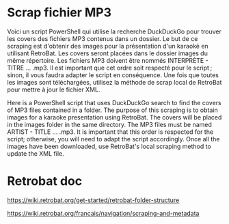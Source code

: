 # Scrap fichier MP3
Voici un script PowerShell qui utilise la recherche DuckDuckGo pour trouver les covers des fichiers MP3 contenus dans un dossier.
Le but de ce scraping est d'obtenir des images pour la présentation d'un karaoké en utilisant RetroBat. Les covers seront placées dans le dossier images du même répertoire.
Les fichiers MP3 doivent être nommés INTERPRÈTE - TITRE ... .mp3. Il est important que cet ordre soit respecté pour le script ; sinon, il vous faudra adapter le script en conséquence.
Une fois que toutes les images sont téléchargées, utilisez la méthode de scrap local de RetroBat pour mettre à jour le fichier XML.


Here is a PowerShell script that uses DuckDuckGo search to find the covers of MP3 files contained in a folder.
The purpose of this scraping is to obtain images for a karaoke presentation using RetroBat. The covers will be placed in the images folder in the same directory.
The MP3 files must be named ARTIST - TITLE ... .mp3. It is important that this order is respected for the script; otherwise, you will need to adapt the script accordingly.
Once all the images have been downloaded, use RetroBat's local scraping method to update the XML file.

# Retrobat doc
https://wiki.retrobat.org/get-started/retrobat-folder-structure

https://wiki.retrobat.org/francais/navigation/scraping-and-metadata
